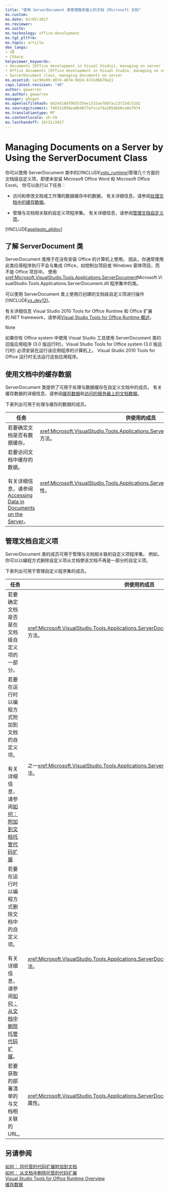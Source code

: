 ```yaml
---
title: "使用 ServerDocument 类管理服务器上的文档 |Microsoft 文档"
ms.custom: 
ms.date: 02/02/2017
ms.reviewer: 
ms.suite: 
ms.technology: office-development
ms.tgt_pltfrm: 
ms.topic: article
dev_langs:
- VB
- CSharp
helpviewer_keywords:
- documents [Office development in Visual Studio], managing on server
- Office documents [Office development in Visual Studio, managing on server
- ServerDocument class, managing documents on server
ms.assetid: 1ac90e89-d07d-4874-9d24-6741d6679a21
caps.latest.revision: "40"
author: gewarren
ms.author: gewarren
manager: ghogen
ms.openlocfilehash: bd24d18df965535ee1315ae7807ac23723dc51d2
ms.sourcegitcommit: f40311056ea0b4677efcca74a285dbb0ce0e7974
ms.translationtype: MT
ms.contentlocale: zh-CN
ms.lasthandoff: 10/31/2017
---
```

# <a name="managing-documents-on-a-server-by-using-the-serverdocument-class"></a>Managing Documents on a Server by Using the ServerDocument Class
  你可以使用 ServerDocument 类中的[!INCLUDE[vsto_runtime](../vsto/includes/vsto-runtime-md.md)]管理几个方面的文档级自定义项，即使未安装 Microsoft Office Word 和 Microsoft Office Excel。 你可以执行以下任务：  
  
-   访问和修改文档或工作簿的数据缓存中的数据。 有关详细信息，请参阅[处理文档中的缓存数据](#CachedData)。  
  
-   管理与文档相关联的自定义项程序集。 有关详细信息，请参阅[管理文档自定义项](#CustomizationInfo)。  
  
 [!INCLUDE[appliesto_alldoc](../vsto/includes/appliesto-alldoc-md.md)]  
  
## <a name="understanding-the-serverdocument-class"></a>了解 ServerDocument 类  
 ServerDocument 类用于在没有安装 Office 的计算机上使用。 因此，你通常使用此类应用程序执行不会与集成 Office，如控制台项目或 Windows 窗体项目，而不是 Office 项目中。 使用<xref:Microsoft.VisualStudio.Tools.Applications.ServerDocument>Microsoft.VisualStudio.Tools.Applications.ServerDocument.dll 程序集中的类。  
  
 可以使用 ServerDocument 类上使用已创建的文档级自定义项进行操作[!INCLUDE[vs_dev12](../vsto/includes/vs-dev12-md.md)]。  
  
 有关详细信息 Visual Studio 2010 Tools for Office Runtime 和 Office 扩展的.NET framework，请参阅[Visual Studio Tools for Office Runtime 概述](../vsto/visual-studio-tools-for-office-runtime-overview.md)。  
  
> [!NOTE]  
>  如果你有 Office system 中使用 Visual Studio 工具使用 ServerDocument 类的旧版应用程序 (3.0 版运行时)，Visual Studio Tools for Office system (3.0 版运行时) 必须安装在运行该应用程序的计算机上。 Visual Studio 2010 Tools for Office 运行时无法运行这些应用程序。  
  
##  <a name="CachedData"></a>使用文档中的缓存数据  
 ServerDocument 类提供了可用于处理与数据缓存在自定义文档中的成员。 有关缓存数据的详细信息，请参阅[缓存数据](../vsto/caching-data.md)和[访问的服务器上的文档数据](../vsto/accessing-data-in-documents-on-the-server.md)。  
  
 下表列出可用于处理与缓存的数据的成员。  
  
|任务|供使用的成员|  
|----------|-------------------|  
|若要确定文档是否有数据缓存。|<xref:Microsoft.VisualStudio.Tools.Applications.ServerDocument.IsCacheEnabled%2A> 方法。|  
|若要访问文档中缓存的数据。<br /><br /> 有关详细信息，请参阅 [Accessing Data in Documents on the Server](../vsto/accessing-data-in-documents-on-the-server.md)。|<xref:Microsoft.VisualStudio.Tools.Applications.ServerDocument.CachedData%2A> 属性。|  
  
##  <a name="CustomizationInfo"></a>管理文档自定义项  
 ServerDocument 类的成员可用于管理与文档相关联的自定义项程序集。 例如，你可以以编程方式删除自定义项从文档使该文档不再是一部分的自定义项。  
  
 下表列出可用于管理自定义程序集的成员。  
  
|任务|供使用的成员|  
|----------|-------------------|  
|若要确定文档是否是在文档级自定义项的一部分。|<xref:Microsoft.VisualStudio.Tools.Applications.ServerDocument.GetCustomizationVersion%2A> 方法。|  
|若要在运行时以编程方式附加到文档的自定义项。<br /><br /> 有关详细信息，请参阅[如何： 附加到文档托管代码扩展](../vsto/how-to-attach-managed-code-extensions-to-documents.md)|之一<xref:Microsoft.VisualStudio.Tools.Applications.ServerDocument.AddCustomization%2A>方法。|  
|若要在运行时以编程方式删除文档中的自定义项。<br /><br /> 有关详细信息，请参阅[如何： 从文档中删除托管代码扩展](../vsto/how-to-remove-managed-code-extensions-from-documents.md)。|<xref:Microsoft.VisualStudio.Tools.Applications.ServerDocument.RemoveCustomization%2A> 方法。|  
|若要获取的部署清单的与文档相关联的 URL。|<xref:Microsoft.VisualStudio.Tools.Applications.ServerDocument.DeploymentManifestUrl%2A> 属性。|  
  
## <a name="see-also"></a>另请参阅  
 [如何： 将托管的代码扩展附加到文档](../vsto/how-to-attach-managed-code-extensions-to-documents.md)   
 [如何： 从文档中删除托管的代码扩展](../vsto/how-to-remove-managed-code-extensions-from-documents.md)   
 [Visual Studio Tools for Office Runtime Overview](../vsto/visual-studio-tools-for-office-runtime-overview.md)   
 [缓存数据](../vsto/caching-data.md)  
  
